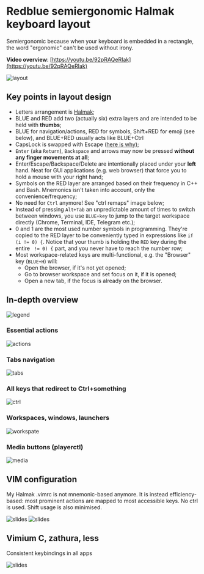 # Redblue semiergonomic Halmak keyboard layout
Semiergonomic because when your keyboard is embedded in a rectangle, the word "ergonomic" can't be used without irony.

**Video overview**: [https://youtu.be/92pRAQeRIak](https://youtu.be/92pRAQeRIak)

![layout](img/main.png)

## Key points in layout design

- Letters arrangement is [Halmak](https://youtu.be/pZ40gmfDFfQ);
- BLUE and RED add two (actually six) extra layers and are intended to be held with **thumbs**;
- BLUE for navigation/actions, RED for symbols, Shift+RED for emoji (see below), and BLUE+RED usually acts like BLUE+Ctrl
- CapsLock is swapped with Escape ([here is why](https://vim.fandom.com/wiki/Avoid_the_escape_key));
- `Enter` (aka `Return`), `Backspace` and arrows may now be pressed **without any finger movements at all**;
- Enter/Escape/Backspace/Delete are intentionally placed under your **left** hand. Neat for GUI applications (e.g. web browser) that force you to hold a mouse with your right hand;
- Symbols on the RED layer are arranged based on their frequency in C++ and Bash. Mnemonics isn't taken into account, only the convenience/frequency;
- No need for `Ctrl` anymore! See "ctrl remaps" image below;
- Instead of pressing `Alt+Tab` an unpredictable amount of times to switch between windows, you use `BLUE+key` to jump to the target workspace directly (Chrome, Terminal, IDE, Telegram etc.);
- 0 and 1 are the most used number symbols in programming. They're copied to the RED layer to be conveniently typed in expressions like `if (i != 0) {`. Notice that your thumb is holding the `RED` key during the entire ` != 0) {` part, and you never have to reach the number row;
- Most workspace-related keys are multi-functional, e.g. the "Browser" key (`BLUE+H`) will:
    - Open the browser, if it's not yet opened;
    - Go to browser workspace and set focus on it, if it is opened;
    - Open a new tab, if the focus is already on the browser.

## In-depth overview

![legend](img/legend.jpg)

### Essential actions

![actions](img/aspects-actions.jpg)

### Tabs navigation

![tabs](img/aspects-tabs.jpg)

### All keys that redirect to Ctrl+something

![ctrl](img/aspects-ctrl.jpg)

### Workspaces, windows, launchers

![workspate](img/aspects-workspace.jpg)

### Media buttons (playerctl)

![media](img/aspects-media.jpg)

## VIM configuration
My Halmak .vimrc is  not mnemonic-based anymore. It is instead efficiency-based: most prominent actions are mapped to most accessible keys. No ctrl is used. Shift usage is also minimised.

![slides](img/slides1.jpg)
![slides](img/slides2.jpg)

## Vimium C, zathura, less
Consistent keybindings in all apps

![slides](img/slides3.jpg)

